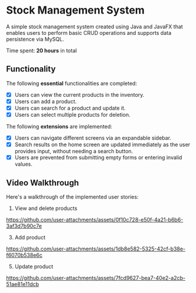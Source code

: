 # Stock Management System

A simple stock management system created using Java and JavaFX that enables users to perform basic CRUD operations and supports data persistence via MySQL.

Time spent: **20 hours** in total

## Functionality

The following **essential** functionalities are completed:

* [x] Users can view the current products in the inventory.
* [x] Users can add a product.
* [x] Users can search for a product and update it.
* [x] Users can select multiple products for deletion.

The following **extensions** are implemented:

* [x] Users can navigate different screens via an expandable sidebar.
* [x] Search results on the home screen are updated immediately as the user provides input, without needing a search button.
* [x] Users are prevented from submitting empty forms or entering invalid values.

## Video Walkthrough

Here's a walkthrough of the implemented user stories:
1. View and delete products
   
https://github.com/user-attachments/assets/0f10c728-e50f-4a21-b6b6-3af3d7b90c7e

3. Add product
   
https://github.com/user-attachments/assets/1db8e582-5325-42cf-b38e-f6070b538e6c
   
5. Update product
   
https://github.com/user-attachments/assets/7fcd9627-bea7-40e2-a2cb-51ae81e11dcb

